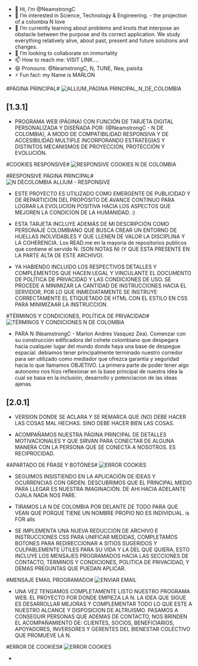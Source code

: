 - 👋 Hi, I’m @NeamstrongC
- 👀 I’m interested in Science, Technology & Engineering.  -    the projection of a colombia N love
- 🌱 I’m currently learning about problems and knots that interpose an obstacle between the purpose and its correct application. We study everything relatively alive, about past, present and future solutions and changes. 
- 💞️ I’m looking to collaborate on immortality
- 📫 How to reach me: VISIT LINK....   
- 😄 Pronouns: @NeamstrongC, N, TUNE, Nea, paisita
- ⚡ Fun fact: my Name is MARLON

<!---
neamstrong/neamstrong is a ✨ special ✨ repository because its `README.md` (this file) appears on your GitHub profile.
You can click the Preview link to take a look at your changes.
--->

#PÁGINA PRINCIPAL#
![ALLIUM_PÁGINA PRINCIPAL_N_DE_COLOMBIA](assets/images/RDme/alliummain.jpg)


## [1.3.1] 

-   PROGRAMA WEB (PÁGINA) CON FUNCIÓN DE TARJETA DIGITAL PERSONALIZADA Y DISEÑADA POR: (@NeamstrongC - N DE COLOMBIA), A MODO DE COMPATIBILIDAD RESPONSIVA Y DE ACCESIBILIDAD MULTIPLE INCORPORANDO ESTRATEGIAS Y DISTINTOS MECANISMOS DE PROYECCIÓN, PROTECCIÓN Y EVOLUCIÓN.

#COOKIES RESPONSIVE#
![RESPONSIVE COOKIES N DE COLOMBIA](assets/images/RDme/responsiveT&C.jpg)


#RESPONSIVE PÁGINA PRINCIPAL#
![N DECOLOMBIA ALLIUM - RESPONSIVE](assets/images/RDme/responsiveallium.jpg)

-   ESTE PROYECTO ES UTILIZADO COMO EMERGENTE DE PUBLICIDAD Y DE REPARTICIÓN DEL PROPÓSITO DE AVANCE CONTINUO PARA LOGRAR LA EVOLUCION POSITIVA HACIA LOS ASPECTOS QUE MEJOREN LA CONDICION DE LA HUMANIDAD. :)



-   ESTA TARJETA INCLUYE ADEMÁS DE MI DESCRIPCIÓN COMO PERSONAJE COLOMBIANO QUE BUSCA CREAR UN ENTORNO DE HUELLAS INOLVIDABLES Y QUE LLENEN DE VALOR LA DISCIPLINA Y LA COHERENCIA. Los READ.me en la mayoria de repositorios publicos que contiene el servido N. (SON NOTAS N)
(Y QUE ESTA PRESENTE EN LA PARTE ALTA DE ESTE ARCHIVO).

-   YA HABIENDO INCLUIDO LOS RESPECTIVOS DETALLES Y COMPLEMENTOS QUE HACEN LEGAL Y VINCULANTE EL DOCUMENTO DE POLÍTICA DE PRIVACIDAD Y LAS CONDICIONES DE USO. SE PROCEDE A MINIMIZAR LA CANTIDAD DE INSTRUCCIONES HACIA EL SERVIDOR, POR LO QUE INMEDIATAMENTE SE INSTRUYE CORRECTAMENTE EL ETIQUETADO DE HTML CON EL ESTILO EN CSS PARA MINIMIZAAR LA INSTRUCCION.


#TÉRMINOS Y CONDICIONES, POLÍTICA DE PRIVACIDAD#
![TÉRMINOS Y CONDICIONES N DE COLOMBIA](assets/images/RDme/términosycondicionesN.jpg)

-   PARA N (NeamstrongC - Marlon Andres Vasquez Zea). Comenzar con su construcción edificadora del cohete colombiano que despegara hacia cualquier lugar del mundo donde haya una base de despegue espacial. debiamos tener principalmente terminado nuestro corredor para ser utilizado como mediador que ofrezca garantia y seguridad hacia lo que llamamos OBJETIVO.  La primera parte de poder tener algo autonomo nos hizo reflexionar en la base principal de nuestra idea la cual se basa en la inclusión, desarrollo y potenciacion de las ideas ajenas.

## [2.0.1]

-   VERSION DONDE SE ACLARA Y SE REMARCA QUE (NO) DEBE HACER LAS COSAS MAL HECHAS. SINO DEBE HACER BIEN LAS COSAS.

-   ACOMPAÑAMOS NUESTRA PÁGINA PRINCIPAL DE DETALLES MOTIVACIONALES Y QUE SIRVAN PARA CONECTAR DE ALGUNA MANERA CON LA PERSONA QUE SE CONECTA A NOSOTROS. ES RECIPROCIDAD.

#APARTADO DE FRASE Y BOTÓNES#
![ERROR COOKIES](assets/images/RDme/DERCHA.jpg)

-   SEGUIMOS INSISTIENDO EN LA APLICACIÓN DE IDEAS Y OCURRENCIAS CON ORDEN. DESCUBRIMOS QUE EL PRINCIPAL MEDIO PARA LLEGAR ES NUESTRA IMAGINACIÓN.
DE AHI HACIA ADELANTE OJALA NADA NOS PARE.

-   TIRAMOS LA N DE COLOMBIA POR DELANTE DE TODO PARA QUE VEAN QUE PORQUE TIENE UN NOMBRE PROPIO NO ES INDIVIDUAL. is FOR alls

-   SE IMPLEMENTA UNA NUEVA REDUCCIÓN DE ARCHIVO E INSTRUCCIONES CSS PARA UNIFICAR MEDIDAS, COMPLETAMOS BOTONES PARA REDIRECCIONAR A SITIOS SUGERIDOS Y CULPABLEMENTE ÚTILES PARA SU VIDA Y LA DEL QUE QUIERA, ESTO INCLUYE LOS MENSAJES PROGRAMADOS HACIA LAS SECCIONES DE CONTACTO, TERMINOS Y CONDICIONES, POLITICA DE PRIVACIDAD, Y DEMAS PREGUNTAS QUE PUEDAN APLICAR.

#MENSAJE EMAIL PROGRAMADO#
![ENVIAR EMAIL](assets/images/RDme/programmail.jpg)

-   UNA VEZ TENGAMOS COMPLETAMENTE LISTO NUESTRO PROGRAMA WEB. EL PROYECTO POR DONDE EMPIEZA LA N. 
LA IDEA QUE SIGUE ES DESARROLLAR MEJORAS Y COMPLEMENTAR TODO LO QUE ESTE A NUESTRO ALCANCE Y DISPOSICION DE ALTRUISMO. PASAMOS A CONSEGUIR PERSONAS QUE ADEMAS DE CONTACTO, NOS BRINDEN EL ACOMPAÑAMIENTO DE: CLIENTES, SOCIOS, BENEFICIARIOS, APOYADORES, INVERSORES Y GERENTES DEL BIENESTAR COLECTIVO QUE PROMUEVE LA N.

#ERROR DE COOKIES#
![ERROR COOKIES](assets/images/RDme/errorcookiesban.jpg)


-   
